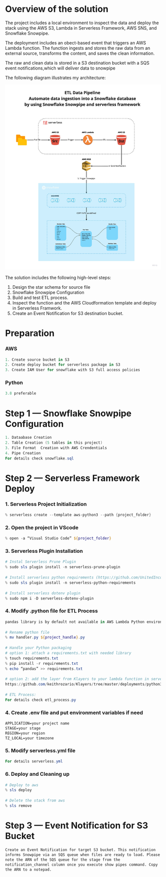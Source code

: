 # Overview of the solution
The project includes a local environment to inspect the data and deploy the stack using the AWS S3, Lambda in Serverless Framework, AWS SNS, and Snowflake Snowpipe. 

The deployment includes an obect-based event that triggers an AWS Lambda function. The function ingests and stores the raw data from an external source, transforms the content, and saves the clean information. 

The raw and clean data is stored in a S3 destination bucket with a SQS event notifications,which will deliver data to snowpipe

The following diagram illustrates my architecture:

![alt text](https://github.com/miaaaalu/AWS-Lambda-to-Snowflake-Data-Cloud-ETL-Integration-with-Serverless/blob/master/ETL_Pipeline.jpg?raw=true)

The solution includes the following high-level steps:

1. Design the star schema for source file 
2. Snowflake Snowpipe Configuration
3. Build and test ETL process.
2. Inspect the function and the AWS Cloudformation template and deploy in Serverless Framwork.
5. Create an Event Notification for S3 destination bucket. 

# Preparation

### AWS
```powershell
1. Create source bucket in S3
2. Create deploy bucket for serverless package in S3 
3. Create IAM User for snowflake with S3 full access policies
```
### Python 
```powershell
3.8 preferable
```

# Step 1 — Snowflake Snowpipe Configuration
```powershell
1. Dataabase Creation
2. Table Creation (5 tables in this project)
3. File Format  Creation with AWS Crendentials
4. Pipe Creation 
For details check snowflake.sql
```

# Step 2 — Serverless Framework Deploy

### 1. Serverless Project Initialization
```powershell
% serverless create --template aws-python3 --path {project_folder}
```

### 2. Open the project in VScode
```powershell
% open -a “Visual Studio Code” ${project_folder}
```

### 3. Serverless Plugin Installation
```powershell
# Instal Serverless Prune Plugin 
% sudo sls plugin install -n serverless-prune-plugin

# Install serverless python requirements (https://github.com/UnitedIncome/serverless-python-requirements)s
% sudo sls plugin install -n serverless-python-requirements

# Install serverless dotenv plugin
% sudo npm i -D serverless-dotenv-plugin
```
### 4. Modify .python file for ETL Process
```powershell
pandas library is by default not available in AWS Lambda Python environments. For using pandas library in Lambda function, a requirements.txt needs to be attached, OR a Lambda Layer needs to attached to the Lambda function. 

# Rename python file
% mv handler.py ${project_handle}.py

# Handle your Python packaging
# option 1: attach a requirements.txt with needed library
% touch requirements.txt
% pip install -r requirements.txt
% echo “pandas” >> requirements.txt

# option 2: add the layer from Klayers to your lambda function in serverless.yml (recommend)
https://github.com/keithrozario/Klayers/tree/master/deployments/python3.8/arns

# ETL Process:
For details check etl_process.py
```
### 4. Create .env file and put environment variables if need
```env
APPLICATION=your project name
STAGE=your stage
REGION=your region
TZ_LOCAL=your timezone
```
### 5. Modify serverless.yml file
```Powershell
For details serverless.yml
```

### 6. Deploy and Cleaning up 
```Powershell
# Deploy to aws 
% sls deploy

# Delete the stack from aws 
% sls remove
```

# Step 3 — Event Notification for S3 Bucket

```
Create an Event Notification for target S3 bucket. This notification informs Snowpipe via an SQS queue when files are ready to load. Please note the ARN of the SQS queue for the stage from the notification_channel column once you execute show pipes command. Copy the ARN to a notepad.
```